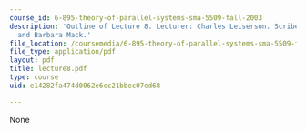 ```yaml
---
course_id: 6-895-theory-of-parallel-systems-sma-5509-fall-2003
description: 'Outline of Lecture 8. Lecturer: Charles Leiserson. Scribe: Kevin Matulef
  and Barbara Mack.'
file_location: /coursemedia/6-895-theory-of-parallel-systems-sma-5509-fall-2003/e14282fa474d0062e6cc21bbec07ed68_lecture8.pdf
file_type: application/pdf
layout: pdf
title: lecture8.pdf
type: course
uid: e14282fa474d0062e6cc21bbec07ed68

---
```

None
